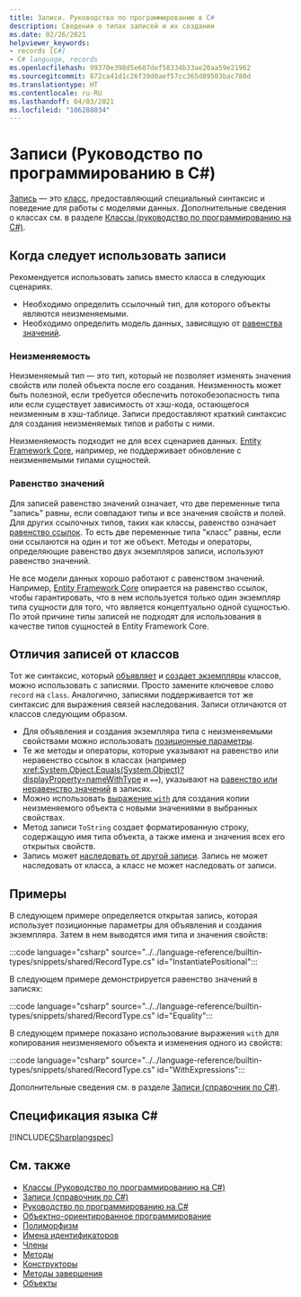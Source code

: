 ```yaml
---
title: Записи. Руководство по программированию в C#
description: Сведения о типах записей и их создании
ms.date: 02/26/2021
helpviewer_keywords:
- records [C#]
- C# language, records
ms.openlocfilehash: 99370e398d5e607def58334b33ae20aa59e21962
ms.sourcegitcommit: 872ca41d1c26f39d0aef57cc365d09503bac780d
ms.translationtype: HT
ms.contentlocale: ru-RU
ms.lasthandoff: 04/03/2021
ms.locfileid: "106288034"
---
```

# <a name="records-c-programming-guide"></a>Записи (Руководство по программированию в C#)

[Запись](../../language-reference/builtin-types/record.md) — это [класс](../../language-reference/keywords/class.md), предоставляющий специальный синтаксис и поведение для работы с моделями данных. Дополнительные сведения о классах см. в разделе [Классы (руководство по программированию на C#)](classes.md).

## <a name="when-to-use-records"></a>Когда следует использовать записи

Рекомендуется использовать запись вместо класса в следующих сценариях.

* Необходимо определить ссылочный тип, для которого объекты являются неизменяемыми.
* Необходимо определить модель данных, зависящую от [равенства значений](../statements-expressions-operators/equality-comparisons.md#value-equality).

### <a name="immutability"></a>Неизменяемость

Неизменяемый тип — это тип, который не позволяет изменять значения свойств или полей объекта после его создания. Неизменность может быть полезной, если требуется обеспечить потокобезопасность типа или если существует зависимость от хэш-кода, остающегося неизменным в хэш-таблице. Записи предоставляют краткий синтаксис для создания неизменяемых типов и работы с ними.

Неизменяемость подходит не для всех сценариев данных. [Entity Framework Core](/ef/core/), например, не поддерживает обновление с неизменяемыми типами сущностей.

### <a name="value-equality"></a>Равенство значений

Для записей равенство значений означает, что две переменные типа "запись" равны, если совпадают типы и все значения свойств и полей. Для других ссылочных типов, таких как классы, равенство означает [равенство ссылок](../statements-expressions-operators/equality-comparisons.md#reference-equality). То есть две переменные типа "класс" равны, если они ссылаются на один и тот же объект. Методы и операторы, определяющие равенство двух экземпляров записи, используют равенство значений.

Не все модели данных хорошо работают с равенством значений. Например, [Entity Framework Core](/ef/core/) опирается на равенство ссылок, чтобы гарантировать, что в нем используется только один экземпляр типа сущности для того, что является концептуально одной сущностью. По этой причине типы записей не подходят для использования в качестве типов сущностей в Entity Framework Core.

## <a name="how-records-differ-from-classes"></a>Отличия записей от классов

Тот же синтаксис, который [объявляет](classes.md#declaring-classes) и [создает экземпляры](classes.md#creating-objects) классов, можно использовать с записями. Просто замените ключевое слово `record` на `class`. Аналогично, записями поддерживается тот же синтаксис для выражения связей наследования. Записи отличаются от классов следующим образом.

* Для объявления и создания экземпляра типа с неизменяемыми свойствами можно использовать [позиционные параметры](../../language-reference/builtin-types/record.md#positional-syntax-for-property-definition).
* Те же методы и операторы, которые указывают на равенство или неравенство ссылок в классах (например <xref:System.Object.Equals(System.Object)?displayProperty=nameWithType> и `==`), указывают на [равенство или неравенство значений](../../language-reference/builtin-types/record.md#value-equality) в записях.
* Можно использовать [выражение `with`](../../language-reference/builtin-types/record.md#nondestructive-mutation) для создания копии неизменяемого объекта с новыми значениями в выбранных свойствах.
* Метод записи `ToString` создает форматированную строку, содержащую имя типа объекта, а также имена и значения всех его открытых свойств.
* Запись может [наследовать от другой записи](../../language-reference/builtin-types/record.md#inheritance). Запись не может наследовать от класса, а класс не может наследовать от записи.

## <a name="examples"></a>Примеры

В следующем примере определяется открытая запись, которая использует позиционные параметры для объявления и создания экземпляра. Затем в нем выводятся имя типа и значения свойств:

:::code language="csharp" source="../../language-reference/builtin-types/snippets/shared/RecordType.cs" id="InstantiatePositional":::

В следующем примере демонстрируется равенство значений в записях:

:::code language="csharp" source="../../language-reference/builtin-types/snippets/shared/RecordType.cs" id="Equality":::

В следующем примере показано использование выражения `with` для копирования неизменяемого объекта и изменения одного из свойств:

:::code language="csharp" source="../../language-reference/builtin-types/snippets/shared/RecordType.cs" id="WithExpressions":::

Дополнительные сведения см. в разделе [Записи (справочник по C#)](../../language-reference/builtin-types/record.md).
  
## <a name="c-language-specification"></a>Спецификация языка C#

[!INCLUDE[CSharplangspec](~/includes/csharplangspec-md.md)]  
  
## <a name="see-also"></a>См. также

- [Классы (Руководство по программированию на C#)](classes.md)
- [Записи (справочник по C#)](../../language-reference/builtin-types/record.md)
- [Руководство по программированию на C#](../index.md)
- [Объектно-ориентированное программирование](../../tutorials/intro-to-csharp/object-oriented-programming.md)
- [Полиморфизм](polymorphism.md)
- [Имена идентификаторов](../inside-a-program/identifier-names.md)
- [Члены](members.md)
- [Методы](methods.md)
- [Конструкторы](constructors.md)
- [Методы завершения](destructors.md)
- [Объекты](objects.md)
